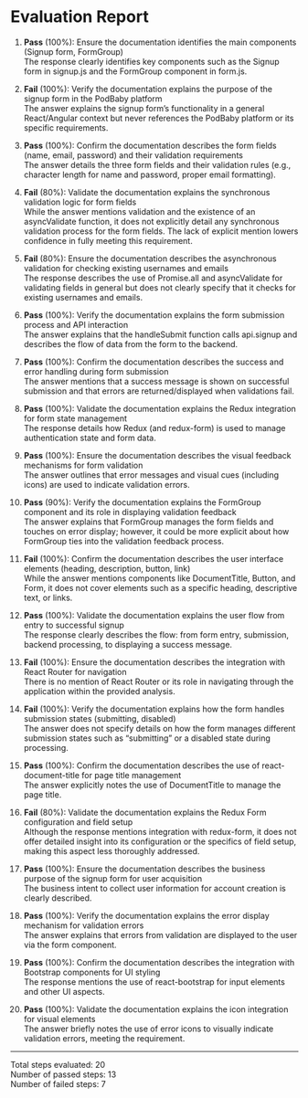 # Evaluation Report

1. **Pass** (100%): Ensure the documentation identifies the main components (Signup form, FormGroup)  
   The response clearly identifies key components such as the Signup form in signup.js and the FormGroup component in form.js.

2. **Fail** (100%): Verify the documentation explains the purpose of the signup form in the PodBaby platform  
   The answer explains the signup form’s functionality in a general React/Angular context but never references the PodBaby platform or its specific requirements.

3. **Pass** (100%): Confirm the documentation describes the form fields (name, email, password) and their validation requirements  
   The answer details the three form fields and their validation rules (e.g., character length for name and password, proper email formatting).

4. **Fail** (80%): Validate the documentation explains the synchronous validation logic for form fields  
   While the answer mentions validation and the existence of an asyncValidate function, it does not explicitly detail any synchronous validation process for the form fields. The lack of explicit mention lowers confidence in fully meeting this requirement.

5. **Fail** (80%): Ensure the documentation describes the asynchronous validation for checking existing usernames and emails  
   The response describes the use of Promise.all and asyncValidate for validating fields in general but does not clearly specify that it checks for existing usernames and emails.

6. **Pass** (100%): Verify the documentation explains the form submission process and API interaction  
   The answer explains that the handleSubmit function calls api.signup and describes the flow of data from the form to the backend.

7. **Pass** (100%): Confirm the documentation describes the success and error handling during form submission  
   The answer mentions that a success message is shown on successful submission and that errors are returned/displayed when validations fail.

8. **Pass** (100%): Validate the documentation explains the Redux integration for form state management  
   The response details how Redux (and redux-form) is used to manage authentication state and form data.

9. **Pass** (100%): Ensure the documentation describes the visual feedback mechanisms for form validation  
   The answer outlines that error messages and visual cues (including icons) are used to indicate validation errors.

10. **Pass** (90%): Verify the documentation explains the FormGroup component and its role in displaying validation feedback  
    The answer explains that FormGroup manages the form fields and touches on error display; however, it could be more explicit about how FormGroup ties into the validation feedback process.

11. **Fail** (100%): Confirm the documentation describes the user interface elements (heading, description, button, link)  
    While the answer mentions components like DocumentTitle, Button, and Form, it does not cover elements such as a specific heading, descriptive text, or links.

12. **Pass** (100%): Validate the documentation explains the user flow from entry to successful signup  
    The response clearly describes the flow: from form entry, submission, backend processing, to displaying a success message.

13. **Fail** (100%): Ensure the documentation describes the integration with React Router for navigation  
    There is no mention of React Router or its role in navigating through the application within the provided analysis.

14. **Fail** (100%): Verify the documentation explains how the form handles submission states (submitting, disabled)  
    The answer does not specify details on how the form manages different submission states such as “submitting” or a disabled state during processing.

15. **Pass** (100%): Confirm the documentation describes the use of react-document-title for page title management  
    The answer explicitly notes the use of DocumentTitle to manage the page title.

16. **Fail** (80%): Validate the documentation explains the Redux Form configuration and field setup  
    Although the response mentions integration with redux-form, it does not offer detailed insight into its configuration or the specifics of field setup, making this aspect less thoroughly addressed.

17. **Pass** (100%): Ensure the documentation describes the business purpose of the signup form for user acquisition  
    The business intent to collect user information for account creation is clearly described.

18. **Pass** (100%): Verify the documentation explains the error display mechanism for validation errors  
    The answer explains that errors from validation are displayed to the user via the form component.

19. **Pass** (100%): Confirm the documentation describes the integration with Bootstrap components for UI styling  
    The response mentions the use of react-bootstrap for input elements and other UI aspects.

20. **Pass** (100%): Validate the documentation explains the icon integration for visual elements  
    The answer briefly notes the use of error icons to visually indicate validation errors, meeting the requirement.

---

Total steps evaluated: 20  
Number of passed steps: 13  
Number of failed steps: 7